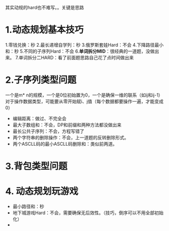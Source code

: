 其实动规的hard也不难写。。关键是思路
# 1.动态规划基本技巧

1.零钱兑换：秒
2.最长递增自学列：秒
3.俄罗斯套娃Hard：不会
4.下降路径最小和：秒
5.不同的子序列Hard：不会
6.**单词拆分MID**：很经典的一道题，没做出来。
7.单词拆分二HARD：看了前面题思路自己花了点时间做出来

# 2.子序列类型问题
一个是m* n的规模，一个是0位初始置为0，一个是确保一维的联系（如ij和ij-1）
对于操作数据类型，可能要从零开始赋i、j值（每个数据都要操作一遍，才能变成0）

- 编辑距离：做过、不完全会
- 最大子数组和：不会，DP和前缀和两种方法都没做出来
- 最长公共子序列：不会，方程写错了
- 两个字符串的删除操作：不会，上一道题的反转删除形式。
- 两个ASCLL码的最小ASCLL码删除和：类似前两道。

# 3.背包类型问题

# 4. 动态规划玩游戏
- 最小路径和：秒
- 地下城游戏Hard：不会，需要确保无后效性。（技巧，倒序可以不用全部初始化）
- 